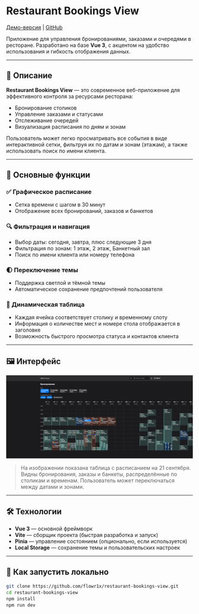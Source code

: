 # Restaurant Bookings View

[Демо-версия](https://flowr1x.github.io/restaurant-bookings-view/) | [GitHub](https://github.com/flowr1x/restaurant-bookings-view)

Приложение для управления бронированиями, заказами и очередями в ресторане. Разработано на базе **Vue 3**, с акцентом на удобство использования и гибкость отображения данных.

---

## 📌 Описание

**Restaurant Bookings View** — это современное веб-приложение для эффективного контроля за ресурсами ресторана:

- Бронирование столиков
- Управление заказами и статусами
- Отслеживание очередей
- Визуализация расписания по дням и зонам

Пользователь может легко просматривать все события в виде интерактивной сетки, фильтруя их по датам и зонам (этажам), а также использовать поиск по имени клиента.

---

## 🎯 Основные функции

### ✅ Графическое расписание

- Сетка времени с шагом в 30 минут
- Отображение всех бронирований, заказов и банкетов

### 🔍 Фильтрация и навигация

- Выбор даты: сегодня, завтра, плюс следующие 3 дня
- Фильтрация по зонам: 1 этаж, 2 этаж, Банкетный зал
- Поиск по имени клиента или номеру телефона

### 🌓 Переключение темы

- Поддержка светлой и тёмной темы
- Автоматическое сохранение предпочтений пользователя

### 🧩 Динамическая таблица

- Каждая ячейка соответствует столику и временному слоту
- Информация о количестве мест и номере стола отображается в заголовке
- Возможность быстрого просмотра статуса и контактов клиента

---

## 🖼️ Интерфейс

![Скриншот приложения](./src/assets/screenshot.png)

> На изображении показана таблица с расписанием на 21 сентября. Видны бронирования, заказы и банкеты, распределённые по столикам и временам. Пользователь может переключаться между датами и зонами.

---

## 🛠️ Технологии

- **Vue 3** — основной фреймворк
- **Vite** — сборщик проекта (быстрая разработка и запуск)
- **Pinia** — управление состоянием (опционально, если используется)
- **Local Storage** — сохранение темы и пользовательских настроек

---

## 🚀 Как запустить локально

```bash
git clone https://github.com/flowr1x/restaurant-bookings-view.git
cd restaurant-bookings-view
npm install
npm run dev
```
